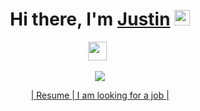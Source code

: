<div align="center">
   <h1>Hi there, I'm <a href="https://justinblogs.com">Justin</a> <img src="https://media.giphy.com/media/hvRJCLFzcasrR4ia7z/giphy.gif" width="25px"> </h1>
   
   
 </div>

<p align='center'>
   <a href="https://www.linkedin.com/in/justinmamathew/"><img height="30" src="https://i.stack.imgur.com/gVE0j.png"></a>&nbsp;&nbsp;
   
 </p>
<p align="center" >
<a href="https://github.com/anuraghazra/github-readme-stats"> 
    <img  src="https://github-readme-stats.vercel.app/api?username=mathewjustin&&show_icons=true&theme=radical"/>
  </a>
</p>   
<p align="center" >
<a href="https://github.com/mathewjustin/mathewjustin/raw/master/resume/JUSTIN%20MATHEW%20-%20v1.pdf"> 
   | Resume | I am looking for a job |
  </a>
</p>   
  

